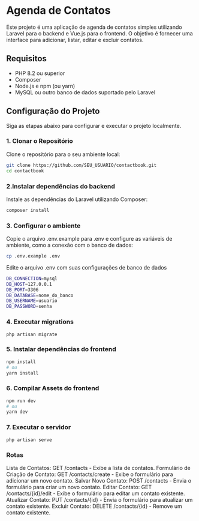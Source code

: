 # Agenda de Contatos

Este projeto é uma aplicação de agenda de contatos simples utilizando Laravel para o backend e Vue.js para o frontend. O objetivo é fornecer uma interface para adicionar, listar, editar e excluir contatos.

## Requisitos

- PHP 8.2 ou superior
- Composer
- Node.js e npm (ou yarn)
- MySQL ou outro banco de dados suportado pelo Laravel

## Configuração do Projeto

Siga as etapas abaixo para configurar e executar o projeto localmente.

### 1. Clonar o Repositório

Clone o repositório para o seu ambiente local:

```bash
git clone https://github.com/SEU_USUARIO/contactbook.git
cd contactbook
```

### 2.Instalar dependências do backend

Instale as dependências do Laravel utilizando Composer:

```bash
composer install
```

### 3. Configurar o ambiente

Copie o arquivo .env.example para .env e configure as variáveis de ambiente, como a conexão com o banco de dados:

```bash
cp .env.example .env
```

Edite o arquivo .env com suas configurações de banco de dados

```bash
DB_CONNECTION=mysql
DB_HOST=127.0.0.1
DB_PORT=3306
DB_DATABASE=nome_do_banco
DB_USERNAME=usuario
DB_PASSWORD=senha
```

### 4. Executar migrations

```
php artisan migrate
```

### 5. Instalar dependências do frontend

```bash
npm install
# ou
yarn install
```

### 6. Compilar Assets do frontend

```bash
npm run dev
# ou
yarn dev
```

### 7. Executar o servidor
```
php artisan serve
```

### Rotas

Lista de Contatos: GET /contacts - Exibe a lista de contatos.
Formulário de Criação de Contato: GET /contacts/create - Exibe o formulário para adicionar um novo contato.
Salvar Novo Contato: POST /contacts - Envia o formulário para criar um novo contato.
Editar Contato: GET /contacts/{id}/edit - Exibe o formulário para editar um contato existente.
Atualizar Contato: PUT /contacts/{id} - Envia o formulário para atualizar um contato existente.
Excluir Contato: DELETE /contacts/{id} - Remove um contato existente.